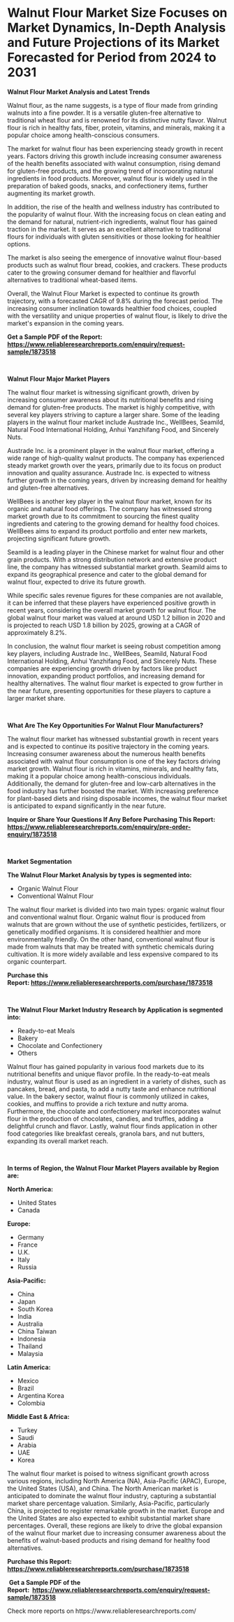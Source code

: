 <p><h1>Walnut Flour Market Size Focuses on Market Dynamics, In-Depth Analysis and Future Projections of its Market Forecasted for Period from 2024 to 2031</h1></p><p><strong>Walnut Flour Market Analysis and Latest Trends</strong></p>
<p><p>Walnut flour, as the name suggests, is a type of flour made from grinding walnuts into a fine powder. It is a versatile gluten-free alternative to traditional wheat flour and is renowned for its distinctive nutty flavor. Walnut flour is rich in healthy fats, fiber, protein, vitamins, and minerals, making it a popular choice among health-conscious consumers.</p><p>The market for walnut flour has been experiencing steady growth in recent years. Factors driving this growth include increasing consumer awareness of the health benefits associated with walnut consumption, rising demand for gluten-free products, and the growing trend of incorporating natural ingredients in food products. Moreover, walnut flour is widely used in the preparation of baked goods, snacks, and confectionery items, further augmenting its market growth.</p><p>In addition, the rise of the health and wellness industry has contributed to the popularity of walnut flour. With the increasing focus on clean eating and the demand for natural, nutrient-rich ingredients, walnut flour has gained traction in the market. It serves as an excellent alternative to traditional flours for individuals with gluten sensitivities or those looking for healthier options.</p><p>The market is also seeing the emergence of innovative walnut flour-based products such as walnut flour bread, cookies, and crackers. These products cater to the growing consumer demand for healthier and flavorful alternatives to traditional wheat-based items.</p><p>Overall, the Walnut Flour Market is expected to continue its growth trajectory, with a forecasted CAGR of 9.8% during the forecast period. The increasing consumer inclination towards healthier food choices, coupled with the versatility and unique properties of walnut flour, is likely to drive the market's expansion in the coming years.</p></p>
<p><strong>Get a Sample PDF of the Report:&nbsp; <a href="https://www.reliableresearchreports.com/enquiry/request-sample/1873518">https://www.reliableresearchreports.com/enquiry/request-sample/1873518</a></strong></p>
<p>&nbsp;</p>
<p><strong>Walnut Flour Major Market Players</strong></p>
<p><p>The walnut flour market is witnessing significant growth, driven by increasing consumer awareness about its nutritional benefits and rising demand for gluten-free products. The market is highly competitive, with several key players striving to capture a larger share. Some of the leading players in the walnut flour market include Austrade Inc., WellBees, Seamild, Natural Food International Holding, Anhui Yanzhifang Food, and Sincerely Nuts.</p><p>Austrade Inc. is a prominent player in the walnut flour market, offering a wide range of high-quality walnut products. The company has experienced steady market growth over the years, primarily due to its focus on product innovation and quality assurance. Austrade Inc. is expected to witness further growth in the coming years, driven by increasing demand for healthy and gluten-free alternatives.</p><p>WellBees is another key player in the walnut flour market, known for its organic and natural food offerings. The company has witnessed strong market growth due to its commitment to sourcing the finest quality ingredients and catering to the growing demand for healthy food choices. WellBees aims to expand its product portfolio and enter new markets, projecting significant future growth.</p><p>Seamild is a leading player in the Chinese market for walnut flour and other grain products. With a strong distribution network and extensive product line, the company has witnessed substantial market growth. Seamild aims to expand its geographical presence and cater to the global demand for walnut flour, expected to drive its future growth.</p><p>While specific sales revenue figures for these companies are not available, it can be inferred that these players have experienced positive growth in recent years, considering the overall market growth for walnut flour. The global walnut flour market was valued at around USD 1.2 billion in 2020 and is projected to reach USD 1.8 billion by 2025, growing at a CAGR of approximately 8.2%.</p><p>In conclusion, the walnut flour market is seeing robust competition among key players, including Austrade Inc., WellBees, Seamild, Natural Food International Holding, Anhui Yanzhifang Food, and Sincerely Nuts. These companies are experiencing growth driven by factors like product innovation, expanding product portfolios, and increasing demand for healthy alternatives. The walnut flour market is expected to grow further in the near future, presenting opportunities for these players to capture a larger market share.</p></p>
<p>&nbsp;</p>
<p><strong>What Are The Key Opportunities For Walnut Flour Manufacturers?</strong></p>
<p><p>The walnut flour market has witnessed substantial growth in recent years and is expected to continue its positive trajectory in the coming years. Increasing consumer awareness about the numerous health benefits associated with walnut flour consumption is one of the key factors driving market growth. Walnut flour is rich in vitamins, minerals, and healthy fats, making it a popular choice among health-conscious individuals. Additionally, the demand for gluten-free and low-carb alternatives in the food industry has further boosted the market. With increasing preference for plant-based diets and rising disposable incomes, the walnut flour market is anticipated to expand significantly in the near future.</p></p>
<p><strong>Inquire or Share Your Questions If Any Before Purchasing This Report: <a href="https://www.reliableresearchreports.com/enquiry/pre-order-enquiry/1873518">https://www.reliableresearchreports.com/enquiry/pre-order-enquiry/1873518</a></strong></p>
<p>&nbsp;</p>
<p><strong>Market Segmentation</strong></p>
<p><strong>The Walnut Flour Market Analysis by types is segmented into:</strong></p>
<p><ul><li>Organic Walnut Flour</li><li>Conventional Walnut Flour</li></ul></p>
<p><p>The walnut flour market is divided into two main types: organic walnut flour and conventional walnut flour. Organic walnut flour is produced from walnuts that are grown without the use of synthetic pesticides, fertilizers, or genetically modified organisms. It is considered healthier and more environmentally friendly. On the other hand, conventional walnut flour is made from walnuts that may be treated with synthetic chemicals during cultivation. It is more widely available and less expensive compared to its organic counterpart.</p></p>
<p><strong>Purchase this Report:&nbsp;<a href="https://www.reliableresearchreports.com/purchase/1873518">https://www.reliableresearchreports.com/purchase/1873518</a></strong></p>
<p>&nbsp;</p>
<p><strong>The Walnut Flour Market Industry Research by Application is segmented into:</strong></p>
<p><ul><li>Ready-to-eat Meals</li><li>Bakery</li><li>Chocolate and Confectionery</li><li>Others</li></ul></p>
<p><p>Walnut flour has gained popularity in various food markets due to its nutritional benefits and unique flavor profile. In the ready-to-eat meals industry, walnut flour is used as an ingredient in a variety of dishes, such as pancakes, bread, and pasta, to add a nutty taste and enhance nutritional value. In the bakery sector, walnut flour is commonly utilized in cakes, cookies, and muffins to provide a rich texture and nutty aroma. Furthermore, the chocolate and confectionery market incorporates walnut flour in the production of chocolates, candies, and truffles, adding a delightful crunch and flavor. Lastly, walnut flour finds application in other food categories like breakfast cereals, granola bars, and nut butters, expanding its overall market reach.</p></p>
<p>&nbsp;</p>
<p><strong>In terms of Region, the Walnut Flour Market Players available by Region are:</strong></p>
<p>
    <p> <strong> North America: </strong>
        <ul>
            <li>United States</li>
            <li>Canada</li>
        </ul>
        </p> 
    <p> <strong> Europe: </strong>
        <ul>
            <li>Germany</li>
            <li>France</li>
            <li>U.K.</li>
            <li>Italy</li>
            <li>Russia</li>
        </ul>
        </p> 
    <p> <strong> Asia-Pacific: </strong>
        <ul>
            <li>China</li>
            <li>Japan</li>
            <li>South Korea</li>
            <li>India</li>
            <li>Australia</li>
            <li>China Taiwan</li>
            <li>Indonesia</li>
            <li>Thailand</li>
            <li>Malaysia</li>
        </ul>
        </p> 
    <p> <strong> Latin America: </strong>
        <ul>
            <li>Mexico</li>
            <li>Brazil</li>
            <li>Argentina Korea</li>
            <li>Colombia</li>
        </ul>
        </p> 
    <p> <strong> Middle East & Africa: </strong>
        <ul>
            <li>Turkey</li>
            <li>Saudi</li>
            <li>Arabia</li>
            <li>UAE</li>
            <li>Korea</li>
        </ul>
    </p>
    </p>
<p><p>The walnut flour market is poised to witness significant growth across various regions, including North America (NA), Asia-Pacific (APAC), Europe, the United States (USA), and China. The North American market is anticipated to dominate the walnut flour industry, capturing a substantial market share percentage valuation. Similarly, Asia-Pacific, particularly China, is projected to register remarkable growth in the market. Europe and the United States are also expected to exhibit substantial market share percentages. Overall, these regions are likely to drive the global expansion of the walnut flour market due to increasing consumer awareness about the benefits of walnut-based products and rising demand for healthy food alternatives.</p></p>
<p><strong>Purchase this Report: <a href="https://www.reliableresearchreports.com/purchase/1873518">https://www.reliableresearchreports.com/purchase/1873518</a></strong></p>
<p>&nbsp;<strong>Get a Sample PDF of the Report:&nbsp;&nbsp;<a href="https://www.reliableresearchreports.com/enquiry/request-sample/1873518">https://www.reliableresearchreports.com/enquiry/request-sample/1873518</a></strong></p>
<p><strong></strong></p>
<p>Check more reports on https://www.reliableresearchreports.com/</p>